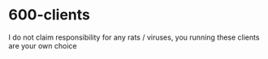 # 600-clients
I do not claim responsibility for any rats / viruses, you running these clients are your own choice 
